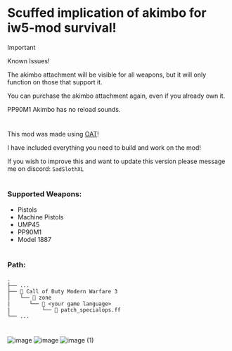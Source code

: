 # Scuffed implication of akimbo for iw5-mod survival!

> [!IMPORTANT]
> Known Issues!
>
> The akimbo attachment will be visible for all weapons, but it will only function on those that support it.
>
> You can purchase the akimbo attachment again, even if you already own it.
>
> PP90M1 Akimbo has no reload sounds.

# 
This mod was made using [OAT](https://github.com/Laupetin/OpenAssetTools)!

I have included everything you need to build and work on the mod!

If you wish to improve this and want to update this version please message me on discord: `SadSlothXL`
#
### Supported Weapons:
- Pistols
- Machine Pistols
- UMP45
- PP90M1
- Model 1887
#
### **Path:**
```
.
├── ...
├── 📁 Call of Duty Modern Warfare 3
│   └── 📁 zone
|      └── 📁 <your game language>
|          └── 📜 patch_specialops.ff
└── ...
```

#
![image](https://github.com/user-attachments/assets/738e38f9-5bf4-4cd8-a67f-cf2a08cb06bb)
![image](https://github.com/user-attachments/assets/40e0b3f8-918b-4023-9e4f-978706918173)
![image (1)](https://github.com/user-attachments/assets/1ca0ad40-34bc-4a19-afb5-6226c4b2ed47)
